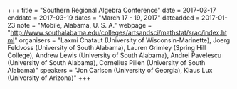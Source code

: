 +++
title = "Southern Regional Algebra Conference"
date = 2017-03-17
enddate = 2017-03-19
dates = "March 17 - 19, 2017"
dateadded = 2017-01-23
note = "Mobile, Alabama, U. S. A."
webpage = "http://www.southalabama.edu/colleges/artsandsci/mathstat/srac/index.html"
organisers = "Laxmi Chataut (University of Wisconsin-Marinette), Joerg Feldvoss (University of South Alabama), Lauren Grimley (Spring Hill College), 
Andrew Lewis (University of South Alabama), Andrei Pavelescu (University of South Alabama), Cornelius Pillen (University of South Alabama)"
speakers = "Jon Carlson (University of Georgia), Klaus Lux (University of Arizona)"
+++
